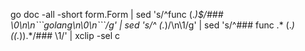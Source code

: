 go doc -all -short form.Form | sed 's/^func \(.*\)$/### \0\n\n\`\`\`golang\n\0\n\`\`\`/g' | sed 's/^    \(.*\)/\n\1/g' | sed 's/^### func .* \(.*\)\((.*)\).*/### \1/' | xclip -sel c
